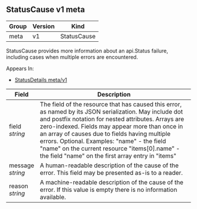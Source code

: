 ## StatusCause v1 meta

Group        | Version     | Kind
------------ | ---------- | -----------
meta | v1 | StatusCause



StatusCause provides more information about an api.Status failure, including cases when multiple errors are encountered.

<aside class="notice">
Appears In:

<ul> 
<li><a href="#statusdetails-v1-meta">StatusDetails meta/v1</a></li>
</ul></aside>

Field        | Description
------------ | -----------
field <br /> *string*    | The field of the resource that has caused this error, as named by its JSON serialization. May include dot and postfix notation for nested attributes. Arrays are zero-indexed.  Fields may appear more than once in an array of causes due to fields having multiple errors. Optional.  Examples:   "name" - the field "name" on the current resource   "items[0].name" - the field "name" on the first array entry in "items"
message <br /> *string*    | A human-readable description of the cause of the error.  This field may be presented as-is to a reader.
reason <br /> *string*    | A machine-readable description of the cause of the error. If this value is empty there is no information available.

